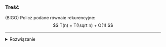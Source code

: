 ### Treść
(BIGO)
Policz podane równaie rekurencyjne:
$$
    T(n) = T(\sqrt n) + O(1)
$$

------
<details><summary>Rozwiązanie</summary>
<p>

$$
    T(n) = T(\sqrt n) + O(1)
$$
Bez straty ogólności niech $n = 2^k$

$$
    T(2^k) = T(\sqrt {2^k}) + O(1) = T(2^{k \over 2}) + O(1)
$$
  
Niech  $S(k) = T(2^k)$

Wtedy $S(k) = S(k/2) + O(1)$

Czyli $S(k) = O(\log k)$

Ale $k = \log n$

Czyli ogolnie mamy $T(n) = O(\log\log n)$
